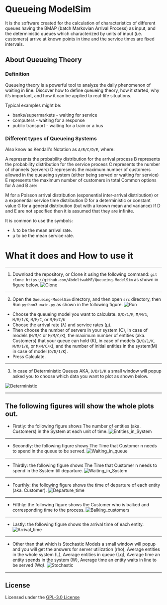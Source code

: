 # Queueing ModelSim

It is the software created for the calculation of characteristics of different queues having the BMAP (batch Markovian Arrival Process) as input, and the deterministic queues which characterized by units of input (i.e. customers) arrive at known points in time and the service times are fixed intervals.


## About Queueing Theory

### Definition

Queueing theory is a powerful tool to analyze the daily phenomenon of waiting in line. Discover how to define queueing theory, how it started, why it’s important, and how it can be applied to real-life situations.  

Typical examples might be:

 - banks/supermarkets - waiting for service
 - computers - waiting for a response
 - public transport - waiting for a train or a bus


### Different types of Queueing Systems

Also know as Kendall's Notation as `A/B/C/D/E`, where:

A represents the probability distribution for the arrival process
B represents the probability distribution for the service process
C represents the number of channels (servers)
D represents the maximum number of customers allowed in the queueing system (either being served or waiting for service)
E represents the maximum number of customers in total
Common options for A and B are:

M for a Poisson arrival distribution (exponential inter-arrival distribution) or a exponential service time distribution
D for a deterministic or constant value
G for a general distribution (but with a known mean and variance)
If D and E are not specified then it is assumed that they are infinite.

It is common to use the symbols:

 - λ to be the mean arrival rate.
 - µ to be the mean service rate.

# What it does and How to use it

---


1. Download the repository, or Clone it using the following command: `git clone https://github.com/AbdeltwabMF/Queueing-ModelSim` as shown in figure below.
![Clone](./screenshots/Clone.png)

---

2. Open the `Queueing-ModelSim` directory, and then open `src` directory, then Run `python3 main.py` as shown in the following figure.
![Run](./screenshots/Run.png)


  - Choose the queueing model you want to calculate. `D/D/1/K`, `M/M/1`, `M/M/1/K`, `M/M/C`, or `M/M/C/K`
  - Choose the arrival rate (λ) and service rates (µ).
  - Then choose  the number of servers in your system (C), in case of models (`M/M/C` or `M/M/C/K`), the maximum number of entities (aka. Customers) that your queue can hold (K), in case of models (`D/D/1/K`, `M/M/1/K`, or `M/M/C/K`), and the number of initial entities in the system(M) in case of model (`D/D/1/K`). 
  - Press Calculate. 

---

3. In case of Deterministic Queues AKA, `D/D/1/K` a small window will popup asked you to choose which data you want to plot as shown below.

  ![Deterministic](./screenshots/Deterministic.png)

---

## The following figures will show the whole plots out. 

  - Firstly: the following figure shows The number of entities (aka. Customers) in the System at each unit of time. 
    ![Entities_in_System](./screenshots/Entities_in_System.png)
---
   - Secondly: the following figure shows The Time that Customer n needs to spend in the queue to be served.
      ![Waiting_in_queue](./screenshots/Waiting_in_queue.png)
---
   - Thirdly: the following figure shows The Time that Customer n needs to spend in the System till departure.
      ![Waiting_in_System](./screenshots/Waiting_in_System.png)
---
   - Fourthly: the following figure shows the time of departure of each entity (aka. Customer).
      ![Departure_time](./screenshots/Departure_time.png)
---
   - Fifthly: the following figure shows the Customer who is balked and corresponding time to the process.
      ![Balking_customers](./screenshots/Balking_customers.png)
---
   - Lastly: the following figure shows the arrival time of each entity.
      ![Arrival_time](./screenshots/Arrival_time.png)
---

  - Other than that which is Stochastic Models a small window will popup and you will get the answers for server utilization (rho), Average entities in the whole system (L), Average entities in queue (Lq), Average time an entity spends in the system (W), Average time an entity waits in line to be served (Wq).
    ![Stochastic](./screenshots/Stochastic.png)
---

## License
Licensed under the [GPL-3.0 License](LICENSE.md)
